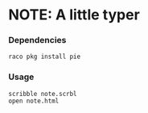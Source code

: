 # NOTE: A little typer

### Dependencies

```
raco pkg install pie
```

### Usage

```
scribble note.scrbl
open note.html
```

